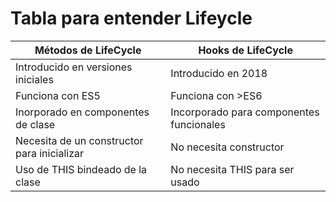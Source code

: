 # Tabla para entender Lifeycle

|Métodos de LifeCycle|Hooks de LifeCycle|
| ------------------ | ---------------- |
| Introducido en versiones iniciales | Introducido en 2018 |
| Funciona con ES5 | Funciona con >ES6 |
| Inorporado en componentes de clase | Incorporado para componentes funcionales |
| Necesita de un constructor para inicializar | No necesita constructor |
| Uso de THIS bindeado de la clase | No necesita THIS para ser usado |